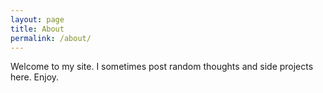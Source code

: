 ```yaml
---
layout: page
title: About
permalink: /about/
---
```


Welcome to my site. I sometimes post random thoughts and side projects here. Enjoy.
